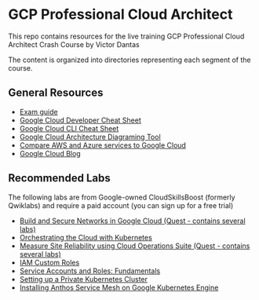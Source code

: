 # GCP Professional Cloud Architect 
This repo contains resources for the live training GCP Professional Cloud Architect Crash Course by Victor Dantas

The content is organized into directories representing each segment of the course.

## General Resources
- [Exam guide](https://cloud.google.com/certification/guides/professional-cloud-architect)
- [Google Cloud Developer Cheat Sheet](https://googlecloudcheatsheet.withgoogle.com/)
- [Google Cloud CLI Cheat Sheet](https://cloud.google.com/static/sdk/docs/images/gcloud-cheat-sheet.pdf)
- [Google Cloud Architecture Diagraming Tool](https://cloud.google.com/static/sdk/docs/images/gcloud-cheat-sheet.pdf)
- [Compare AWS and Azure services to Google Cloud](https://cloud.google.com/free/docs/aws-azure-gcp-service-comparison)
- [Google Cloud Blog](https://cloud.google.com/blog/)

## Recommended Labs
The following labs are from Google-owned CloudSkillsBoost (formerly Qwiklabs) and require a paid account (you can sign up for a free trial)

- [Build and Secure Networks in Google Cloud (Quest - contains several labs)](https://www.cloudskillsboost.google/quests/128)
- [Orchestrating the Cloud with Kubernetes](https://www.cloudskillsboost.google/focuses/557?parent=catalog)
- [Measure Site Reliability using Cloud Operations Suite (Quest - contains several labs)](https://www.cloudskillsboost.google/quests/189)
- [IAM Custom Roles](https://www.cloudskillsboost.google/focuses/1035?parent=catalog)
- [Service Accounts and Roles: Fundamentals](https://www.cloudskillsboost.google/focuses/1038?parent=catalog)
- [Setting up a Private Kubernetes Cluster](https://www.cloudskillsboost.google/focuses/867?parent=catalog)
- [Installing Anthos Service Mesh on Google Kubernetes Engine](https://www.cloudskillsboost.google/focuses/8459?parent=catalog)